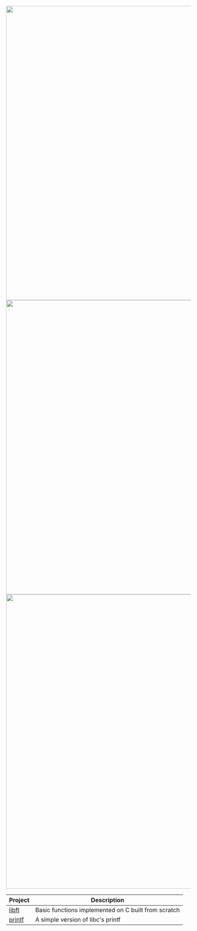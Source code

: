 <p align="center">
  <img width="800" src="https://badge42.herokuapp.com/api/stats/cmanzano?privacyEmail=true"/>
  
  <img width="800" src="https://1337-readme.vercel.app/api/profile?cursus=42cursus&dark=true&email=hide&login=cmanzano" align = "center"/>

  <img width="800" src="https://github-readme-stats.vercel.app/api/pin/?username=chriss1245&repo=42madrid&theme=vue-dark" align="center"/>
</p>

|**Project**|**Description**|
|------|------|
|[libft](https://github.com/chriss1245/libft)|Basic functions implemented on C built from scratch|
|[printf](https://github.com/chriss1245/printf)|A simple version of libc's printf|
